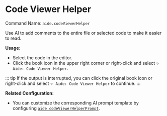 # Code Viewer Helper

Command Name: `aide.codeViewerHelper`

Use AI to add comments to the entire file or selected code to make it easier to read.

**Usage:**

- Select the code in the editor.
- Click the book icon in the upper right corner or right-click and select `✨ Aide: Code Viewer Helper`.

::: tip
If the output is interrupted, you can click the original book icon or right-click and select `✨ Aide: Code Viewer Helper` to continue.
:::

**Related Configuration:**

- You can customize the corresponding AI prompt template by configuring [`aide.codeViewerHelperPrompt`](../configuration/code-viewer-helper-prompt.md).
